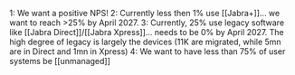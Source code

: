 1: We want a positive NPS!
2: Currently less then 1% use [[Jabra+]]... we want to reach >25% by April 2027.
3: Currently, 25% use legacy software like [[Jabra Direct]]/[[Jabra Xpress]]... needs to be 0% by April 2027. The high degree of legacy is largely the devices (11K are migrated, while 5mn are in Direct and 1mn in Xpress)
4: We want to have less than 75% of user systems be [[unmanaged]]
